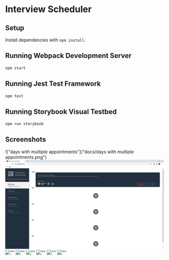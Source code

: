 # Interview Scheduler

## Setup

Install dependencies with `npm install`.

## Running Webpack Development Server

```sh
npm start
```

## Running Jest Test Framework

```sh
npm test
```

## Running Storybook Visual Testbed

```sh
npm run storybook
```
## Screenshots
!["days with multiple appointments"]("docs/days with multiple appointments.png")
!["days selected"](docs/dayselected.png)
![""]()
![""]()
![""]()
![""]()
![""]()
![""]()
